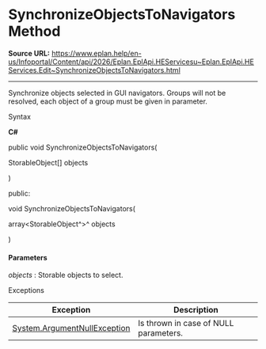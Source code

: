 # SynchronizeObjectsToNavigators Method

**Source URL:** https://www.eplan.help/en-us/Infoportal/Content/api/2026/Eplan.EplApi.HEServicesu~Eplan.EplApi.HEServices.Edit~SynchronizeObjectsToNavigators.html

---

Synchronize objects selected in GUI navigators. Groups will not be resolved, each object of a group must be given in parameter.

Syntax

**C#**



public void SynchronizeObjectsToNavigators( 

   StorableObject[] objects

)

public:

void SynchronizeObjectsToNavigators( 

   array<StorableObject^>^ objects

)


#### Parameters

*objects*
:   Storable objects to select.

Exceptions

| Exception | Description |
| --- | --- |
| [System.ArgumentNullException](#) | Is thrown in case of NULL parameters. |
